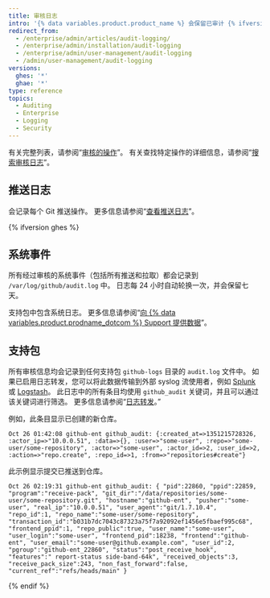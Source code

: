 ```yaml
---
title: 审核日志
intro: '{% data variables.product.product_name %} 会保留已审计 {% ifversion ghes %} 系统、{% endif %}用户、组织和仓库事件的日志。 日志可用于调试以及内部和外部合规。'
redirect_from:
  - /enterprise/admin/articles/audit-logging/
  - /enterprise/admin/installation/audit-logging
  - /enterprise/admin/user-management/audit-logging
  - /admin/user-management/audit-logging
versions:
  ghes: '*'
  ghae: '*'
type: reference
topics:
  - Auditing
  - Enterprise
  - Logging
  - Security
---
```


有关完整列表，请参阅“[审核的操作](/admin/user-management/audited-actions)”。 有关查找特定操作的详细信息，请参阅“[搜索审核日志](/admin/user-management/searching-the-audit-log)”。

## 推送日志

会记录每个 Git 推送操作。 更多信息请参阅“[查看推送日志](/admin/user-management/viewing-push-logs)”。

{% ifversion ghes %}
## 系统事件

所有经过审核的系统事件（包括所有推送和拉取）都会记录到 `/var/log/github/audit.log` 中。 日志每 24 小时自动轮换一次，并会保留七天。

支持包中包含系统日志。 更多信息请参阅“[向 {% data variables.product.prodname_dotcom %} Support 提供数据](/admin/enterprise-support/providing-data-to-github-support)”。

## 支持包

所有审核信息均会记录到任何支持包 `github-logs` 目录的 `audit.log` 文件中。 如果已启用日志转发，您可以将此数据传输到外部 syslog 流使用者，例如 [Splunk](http://www.splunk.com/) 或 [Logstash](http://logstash.net/)。 此日志中的所有条目均使用 `github_audit` 关键词，并且可以通过该关键词进行筛选。 更多信息请参阅“[日志转发](/admin/user-management/log-forwarding)。”

例如，此条目显示已创建的新仓库。

```
Oct 26 01:42:08 github-ent github_audit: {:created_at=>1351215728326, :actor_ip=>"10.0.0.51", :data=>{}, :user=>"some-user", :repo=>"some-user/some-repository", :actor=>"some-user", :actor_id=>2, :user_id=>2, :action=>"repo.create", :repo_id=>1, :from=>"repositories#create"}
```

此示例显示提交已推送到仓库。

```
Oct 26 02:19:31 github-ent github_audit: { "pid":22860, "ppid":22859, "program":"receive-pack", "git_dir":"/data/repositories/some-user/some-repository.git", "hostname":"github-ent", "pusher":"some-user", "real_ip":"10.0.0.51", "user_agent":"git/1.7.10.4", "repo_id":1, "repo_name":"some-user/some-repository", "transaction_id":"b031b7dc7043c87323a75f7a92092ef1456e5fbaef995c68", "frontend_ppid":1, "repo_public":true, "user_name":"some-user", "user_login":"some-user", "frontend_pid":18238, "frontend":"github-ent", "user_email":"some-user@github.example.com", "user_id":2, "pgroup":"github-ent_22860", "status":"post_receive_hook", "features":" report-status side-band-64k", "received_objects":3, "receive_pack_size":243, "non_fast_forward":false, "current_ref":"refs/heads/main" }
```
{% endif %}
